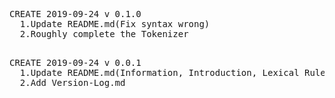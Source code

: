 <pre>  
CREATE 2019-09-24 v 0.1.0
  1.Update README.md(Fix syntax wrong)
  2.Roughly complete the Tokenizer
</pre>  
<pre>  
CREATE 2019-09-24 v 0.0.1
  1.Update README.md(Information, Introduction, Lexical Rules)
  2.Add Version-Log.md
</pre>  
